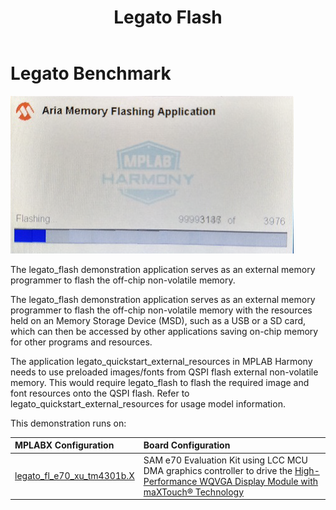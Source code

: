 ﻿---
parent: Example Applications
title: Legato Flash
nav_order: 2
---

# Legato Benchmark

![](./../../docs/html/legato_flash.png)

The legato_flash demonstration application serves as an external memory programmer to flash the off-chip non-volatile memory.

The legato_flash demonstration application serves as an external memory programmer to flash the off-chip non-volatile memory with the resources held on an Memory Storage Device (MSD), such as a USB or a SD card, which can then be accessed by other applications saving on-chip memory for other programs and resources.

The application legato_quickstart_external_resources in MPLAB Harmony needs to use preloaded images/fonts from QSPI flash external non-volatile memory. This would require legato_flash to flash the required image and font resources onto the QSPI flash. Refer to legato_quickstart_external_resources for usage model information.

This demonstration runs on:

|MPLABX Configuration|Board Configuration|
|:-------------------|:------------------|
|[legato_fl_e70_xu_tm4301b.X](./firmware/legato_fl_e70_xu_tm4301b.X/readme.md)|SAM e70 Evaluation Kit using LCC MCU DMA graphics controller to drive the [High-Performance WQVGA Display Module with maXTouch® Technology](https://www.microchip.com/DevelopmentTools/ProductDetails/PartNO/AC320005-4)|


 
